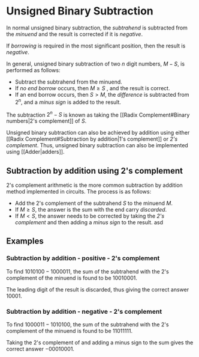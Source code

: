 # Unsigned Binary Subtraction
In normal unsigned binary subtraction, the *subtrahend* is subtracted from the *minuend* and the result is corrected if it is *negative*.
 
If *borrowing* is required in the most significant position, then the result is *negative*.

In general, unsigned binary subtraction of two $n$ digit numbers, $M-S$, is performed as follows:
- Subtract the subtrahend from the minuend.
- If *no end borrow* occurs, then $M\ge S$ , and the result is correct.
- If an end borrow occurs, then  $S>M$, the *difference* is subtracted from $2^n$, and a *minus sign* is added to the result.

The subtraction $2^{n}-S$ is known as taking the [[Radix Complement#Binary numbers|2's complement]] of $S$.

Unsigned binary subtraction can also be achieved by addition using either [[Radix Complement#Subtraction by addition|1's complement]] or *2's complement*. Thus, unsigned binary subtraction can also be implemented using [[Adder|adders]].

## Subtraction by addition using 2's complement
2's complement arithmetic is the more common subtraction by addition method implemented in circuits. The process is as follows:
- Add the 2's complement of the subtrahend $S$ to the minuend $M$.
- If $M\ge S$, the answer is the sum with the end carry *discarded*.
- If $M < S$, the answer needs to be corrected by taking the *2's complement* and then adding a *minus sign* to the result.
asd


## Examples
### Subtraction by addition - positive - 2's complement
To find $1010100 - 1000011$, the sum of the subtrahend with the 2's complement of the minuend is found to be $10010001$.

The leading digit of the result is discarded, thus giving the correct answer $10001$.

### Subtraction by addition - negative - 2's complement
To find $1000011-1010100$, the sum of the subtrahend with the 2's complement of the minuend is found to be $11011111$.

Taking the 2's complement of and adding a minus sign to the sum gives the correct answer $-00010001$.


